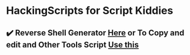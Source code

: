 # HackingScripts for Script Kiddies
## ✔️ Reverse Shell Generator [Here](https://www.revshells.com/) or To Copy and edit and Other Tools Script [Use this](https://tex2e.github.io/reverse-shell-generator/index.html) 
